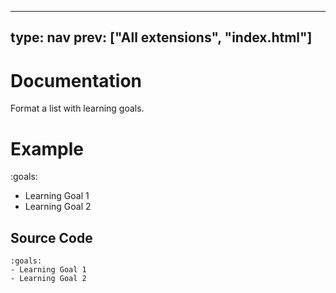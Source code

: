 



---
type: nav
prev: ["All extensions", "index.html"]
---





# Documentation

Format a list with learning goals.






# Example

:goals:
- Learning Goal 1
- Learning Goal 2






## Source Code

```
:goals:
- Learning Goal 1
- Learning Goal 2
```



